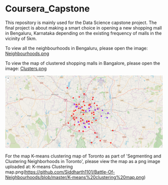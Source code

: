 # Coursera_Capstone
This repository is mainly used for the Data Science capstone project. The final project is about making a smart choice in opening a new shopping mall in Bengaluru, Karnataka depending on the existing frequency of malls in the vicinity of 5km.

To view all the neighbourhoods in Bengaluru, please open the image: [Neighbourhoods.png](https://github.com/Siddharth1101/Battle-Of-Neighbourhoods/blob/master/Neighbourhoods.png)

To view the map of clustered shopping malls in Bangalore, please open the image: [Clusters.png](https://github.com/Siddharth1101/Battle-Of-Neighbourhoods/blob/master/Clusters.png)

![The Clustered Map of Bengaluru](https://github.com/Siddharth1101/Battle-Of-Neighbourhoods/blob/master/Clusters.png "Title")

For the map K-means clustering map of Toronto as part of 'Segmenting and Clustering Neighborhoods in Toronto', please view the map as a png image uploaded at: K-means Clustering map.png(https://github.com/Siddharth1101/Battle-Of-Neighbourhoods/blob/master/K-means%20clustering%20map.png)
